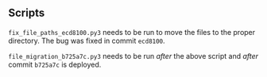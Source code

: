 ## Scripts

`fix_file_paths_ecd8100.py3` needs to be run to move the
files to the proper directory. The bug was fixed in commit
`ecd8100`.

`file_migration_b725a7c.py3` needs to be run _after_ the
above script and _after_ commit `b725a7c` is deployed.
